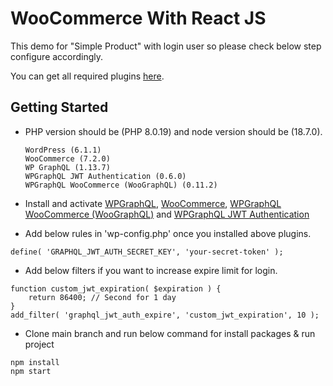 # WooCommerce With React JS

This demo for "Simple Product" with login user so please check below step configure accordingly.

You can get all required plugins [here](https://github.com/Hiren1094/Woocommerce-React-JS/tree/main/WordPress).

## Getting Started

* PHP version should be (PHP 8.0.19) and node version should be (18.7.0).
  
  ```
  WordPress (6.1.1)
  WooCommerce (7.2.0)
  WP GraphQL (1.13.7)
  WPGraphQL JWT Authentication (0.6.0)
  WPGraphQL WooCommerce (WooGraphQL) (0.11.2)

  ```

* Install and activate [WPGraphQL](https://wordpress.org/plugins/wp-graphql/), [WooCommerce](https://wordpress.org/plugins/woocommerce/), [WPGraphQL WooCommerce (WooGraphQL)](https://github.com/wp-graphql/wp-graphql-woocommerce) and [WPGraphQL JWT Authentication](https://github.com/wp-graphql/wp-graphql-jwt-authentication)

* Add below rules in 'wp-config.php' once you installed above plugins.

```
define( 'GRAPHQL_JWT_AUTH_SECRET_KEY', 'your-secret-token' );
```

* Add below filters if you want to increase expire limit for login. 

```
function custom_jwt_expiration( $expiration ) {
	return 86400; // Second for 1 day
}
add_filter( 'graphql_jwt_auth_expire', 'custom_jwt_expiration', 10 );
```

* Clone main branch and run below command for install packages & run project

```
npm install
npm start
```
